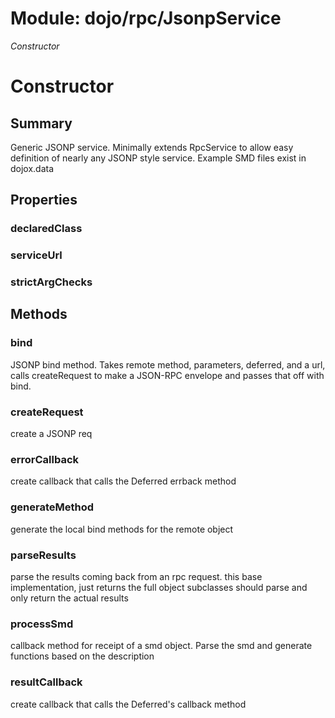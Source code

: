 # Module: dojo/rpc/JsonpService

*Constructor*

# Constructor

## Summary

Generic JSONP service.  Minimally extends RpcService to allow
easy definition of nearly any JSONP style service. Example
SMD files exist in dojox.data
## Properties

### declaredClass


### serviceUrl


### strictArgChecks


## Methods

### bind
JSONP bind method. Takes remote method, parameters,
deferred, and a url, calls createRequest to make a JSON-RPC
envelope and passes that off with bind.

### createRequest
create a JSONP req

### errorCallback
create callback that calls the Deferred errback method

### generateMethod
generate the local bind methods for the remote object

### parseResults
parse the results coming back from an rpc request.  this
base implementation, just returns the full object
subclasses should parse and only return the actual results

### processSmd
callback method for receipt of a smd object.  Parse the smd
and generate functions based on the description

### resultCallback
create callback that calls the Deferred's callback method

